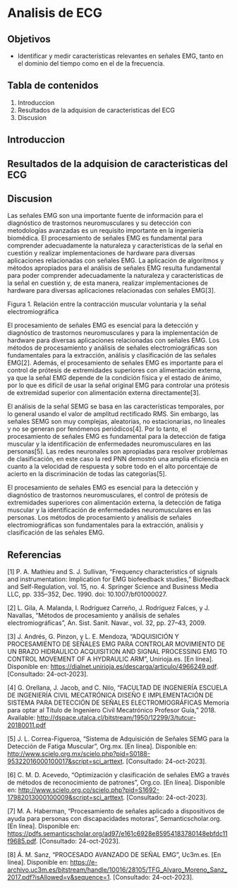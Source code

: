 # Analisis de ECG

## Objetivos
* Identificar y medir características relevantes en señales EMG, tanto en el dominio del tiempo como en el de la frecuencia.

## Tabla de contenidos
1. Introduccion
2. Resultados de la adquision de caracteristicas del ECG
3. Discusion

## Introduccion

## Resultados de la adquision de caracteristicas del ECG

## Discusion
Las señales EMG son una importante fuente de información para el diagnóstico de trastornos neuromusculares y su detección con metodologías avanzadas es un requisito importante en la ingeniería biomédica. El procesamiento de señales EMG es fundamental para comprender adecuadamente la naturaleza y características de la señal en cuestión y realizar implementaciones de hardware para diversas aplicaciones relacionadas con señales EMG. La aplicación de algoritmos y métodos apropiados para el análisis de señales EMG resulta fundamental para poder comprender adecuadamente la naturaleza y características de la señal en cuestión y, de esta manera, realizar implementaciones de hardware para diversas aplicaciones relacionadas con señales EMG[3].

Figura 1. Relación entre la contracción muscular voluntaria y la señal electromiográfica

El procesamiento de señales EMG es esencial para la detección y diagnóstico de trastornos neuromusculares y para la implementación de hardware para diversas aplicaciones relacionadas con señales EMG. Los métodos de procesamiento y análisis de señales electromiográficas son fundamentales para la extracción, análisis y clasificación de las señales EMG[2]. Además, el procesamiento de señales EMG es importante para el control de prótesis de extremidades superiores con alimentación externa, ya que la señal EMG depende de la condición física y el estado de ánimo, por lo que es difícil de usar la señal original EMG para controlar una prótesis de extremidad superior con alimentación externa directamente[3].

El análisis de la señal SEMG se basa en las características temporales, por lo general usando el valor de amplitud rectificado RMS. Sin embargo, las señales SEMG son muy complejas, aleatorias, no estacionarias, no lineales y no se generan por fenómenos periódicos[4]. Por lo tanto, el procesamiento de señales EMG es fundamental para la detección de fatiga muscular y la identificación de enfermedades neuromusculares en las personas[5]. Las redes neuronales son apropiadas para resolver problemas de clasificación, en este caso la red PNN demostró una amplia eficiencia en cuanto a la velocidad de respuesta y sobre todo en el alto porcentaje de acierto en la discriminación de todas las categorías[5].

El procesamiento de señales EMG es esencial para la detección y diagnóstico de trastornos neuromusculares, el control de prótesis de extremidades superiores con alimentación externa, la detección de fatiga muscular y la identificación de enfermedades neuromusculares en las personas. Los métodos de procesamiento y análisis de señales electromiográficas son fundamentales para la extracción, análisis y clasificación de las señales EMG.

## Referencias
[1] P. A. Mathieu and S. J. Sullivan, “Frequency characteristics of signals and instrumentation: Implication for EMG biofeedback studies,” Biofeedback and Self-Regulation, vol. 15, no. 4. Springer Science and Business Media LLC, pp. 335–352, Dec. 1990. doi: 10.1007/bf01000027.

[2]	L. Gila, A. Malanda, I. Rodríguez Carreño, J. Rodríguez Falces, y J. Navallas, “Métodos de procesamiento y análisis de señales electromiográficas”, An. Sist. Sanit. Navar., vol. 32, pp. 27–43, 2009.

[3]	J. Andrés, G. Pinzon, y L. E. Mendoza, “ADQUISICIÓN Y PROCESAMIENTO DE SEÑALES EMG PARA CONTROLAR MOVIMIENTO DE UN BRAZO HIDRAULICO ACQUISITION AND SIGNAL PROCESSING EMG TO CONTROL MOVEMENT OF A HYDRAULIC ARM”, Unirioja.es. [En línea]. Disponible en: https://dialnet.unirioja.es/descarga/articulo/4966249.pdf. [Consultado: 24-oct-2023].

[4] G. Orellana, J. Jacob, and C. Nilo, “FACULTAD DE INGENIERÍA ESCUELA DE INGENIERÍA CIVIL MECATRÓNICA DISEÑO E IMPLEMENTACIÓN DE SISTEMA PARA DETECCIÓN DE SEÑALES ELECTROMIOGRÁFICAS Memoria para optar al Título de Ingeniero Civil Mecatrónico Profesor Guía,” 2018. Available: http://dspace.utalca.cl/bitstream/1950/12299/3/tutcur-20180011.pdf

[5]	J. L. Correa-Figueroa, “Sistema de Adquisición de Señales SEMG para la Detección de Fatiga Muscular”, Org.mx. [En línea]. Disponible en: http://www.scielo.org.mx/scielo.php?pid=S0188-95322016000100017&script=sci_arttext. [Consultado: 24-oct-2023].

[6]	C. M. D. Acevedo, “Optimización y clasificación de señales EMG a través de métodos de reconocimiento de patrones”, Org.co. [En línea]. Disponible en: http://www.scielo.org.co/scielo.php?pid=S1692-17982013000100009&script=sci_arttext. [Consultado: 24-oct-2023].

[7]	M. A. Haberman, “Procesamiento de señales aplicado a dispositivos de ayuda para personas con discapacidades motoras”, Semanticscholar.org. [En línea]. Disponible en: https://pdfs.semanticscholar.org/ad97/e161c6928e85954183780148ebfdc11f9685.pdf. [Consultado: 24-oct-2023].

[8]	Á. M. Sanz, “PROCESADO AVANZADO DE SEÑAL EMG”, Uc3m.es. [En línea]. Disponible en: https://e-archivo.uc3m.es/bitstream/handle/10016/28105/TFG_Alvaro_Moreno_Sanz_2017.pdf?isAllowed=y&sequence=1. [Consultado: 24-oct-2023].
